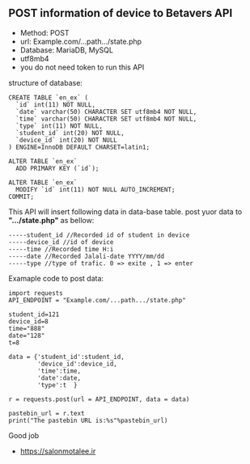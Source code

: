 ## POST information of device to Betavers API

- Method: POST
- url: Example.com/...path.../state.php
- Database: MariaDB, MySQL
- utf8mb4
- you do not need token to run this API

structure of database:
```
CREATE TABLE `en_ex` (
  `id` int(11) NOT NULL,
  `date` varchar(50) CHARACTER SET utf8mb4 NOT NULL,
  `time` varchar(50) CHARACTER SET utf8mb4 NOT NULL,
  `type` int(11) NOT NULL,
  `student_id` int(20) NOT NULL,
  `device_id` int(20) NOT NULL
) ENGINE=InnoDB DEFAULT CHARSET=latin1;

ALTER TABLE `en_ex`
  ADD PRIMARY KEY (`id`);

ALTER TABLE `en_ex`
  MODIFY `id` int(11) NOT NULL AUTO_INCREMENT;
COMMIT;
```
This API will insert following data in data-base table. post yuor data to **".../state.php"** as bellow:

```
-----student_id //Recorded id of student in device
-----device_id //id of device
-----time //Recorded time H:i
-----date //Recorded Jalali-date YYYY/mm/dd
-----type //type of trafic. 0 => exite , 1 => enter

```
Examaple code to post data:
```
import requests
API_ENDPOINT = "Example.com/...path.../state.php"

student_id=121
device_id=8
time="888"
date="128"
t=8

data = {'student_id':student_id,
        'device_id':device_id,
        'time':time,
        'date':date,
        'type':t  }

r = requests.post(url = API_ENDPOINT, data = data)

pastebin_url = r.text
print("The pastebin URL is:%s"%pastebin_url)
```
Good job

- https://salonmotalee.ir
